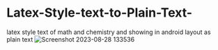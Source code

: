 # Latex-Style-text-to-Plain-Text-
latex style text of math and chemistry and showing in android layout as plain text
![Screenshot 2023-08-28 133536](https://github.com/Hadawale15/Latex-Style-text-to-Plain-Text-/assets/87475295/3f132bb4-5f1c-49ab-b20b-457a47073154)
